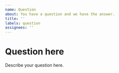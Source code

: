 ```yaml
---
name: Question
about: You have a question and we have the answer.
title: ''
labels: question
assignees: ''
---
```


# Question here

Describe your question here.
